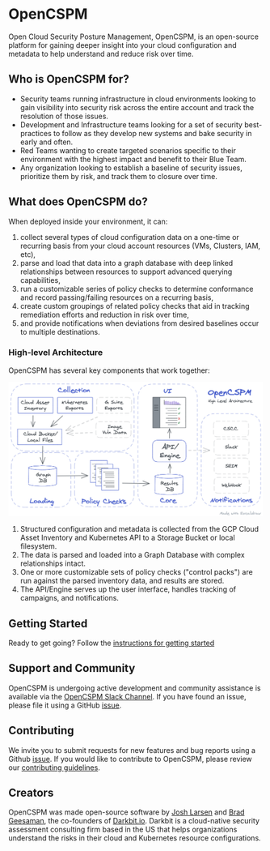 # OpenCSPM
Open Cloud Security Posture Management, OpenCSPM, is an open-source platform for gaining deeper insight into your cloud configuration and metadata to help understand and reduce risk over time.

## Who is OpenCSPM for?

* Security teams running infrastructure in cloud environments looking to gain visibility into security risk across the entire account and track the resolution of those issues.
* Development and Infrastructure teams looking for a set of security best-practices to follow as they develop new systems and bake security in early and often.
* Red Teams wanting to create targeted scenarios specific to their environment with the highest impact and benefit to their Blue Team.
* Any organization looking to establish a baseline of security issues, prioritize them by risk, and track them to closure over time.

## What does OpenCSPM do?

When deployed inside your environment, it can:

1. collect several types of cloud configuration data on a one-time or recurring basis from your cloud account resources (VMs, Clusters, IAM, etc),
2. parse and load that data into a graph database with deep linked relationships between resources to support advanced querying capabilities,
3. run a customizable series of policy checks to determine conformance and record passing/failing resources on a recurring basis,
4. create custom groupings of related policy checks that aid in tracking remediation efforts and reduction in risk over time,
5. and provide notifications when deviations from desired baselines occur to multiple destinations.

### High-level Architecture

OpenCSPM has several key components that work together:

![opencspm high level architecture diagram](site/img/high-level-arch.png)

1. Structured configuration and metadata is collected from the GCP Cloud Asset Inventory and Kubernetes API to a Storage Bucket or local filesystem.
2. The data is parsed and loaded into a Graph Database with complex relationships intact.
3. One or more customizable sets of policy checks ("control packs") are run against the parsed inventory data, and results are stored.
4. The API/Engine serves up the user interface, handles tracking of campaigns, and notifications.

## Getting Started

Ready to get going?  Follow the [instructions for getting started](site/getting_started.md)

## Support and Community

OpenCSPM is undergoing active development and community assistance is available via the [OpenCSPM Slack Channel](#).  If you have found an issue, please file it using a GitHub [issue](https://github.com/opencspm/opencspm/issues/new).

## Contributing

We invite you to submit requests for new features and bug reports using a Github [issue](https://github.com/opencspm/opencspm/issues/new). If you would like to contribute to OpenCSPM, please review our [contributing guidelines](development.md).

## Creators

OpenCSPM was made open-source software by [Josh Larsen](https://github.com/joshlarsen) and [Brad Geesaman](https://github.com/bgeesaman), the co-founders of [Darkbit.io](https://darkbit.io). Darkbit is a cloud-native security assessment consulting firm based in the US that helps organizations understand the risks in their cloud and Kubernetes resource configurations.

